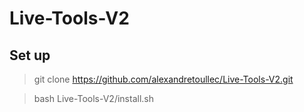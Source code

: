 # Live-Tools-V2

## Set up

> git clone https://github.com/alexandretoullec/Live-Tools-V2.git

> bash Live-Tools-V2/install.sh
